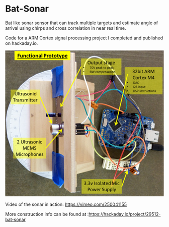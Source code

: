 # Bat-Sonar
Bat like sonar sensor that can track multiple targets and estimate angle of arrival using chirps and cross correlation in near real time.

Code for a ARM Cortex signal processing project I completed and published on hackaday.io.


![picture](https://github.com/filipmu/Bat-Sonar/blob/master/images/labelled%20picture.png?auto=compress%2Cformat&w=900&h=675&fit=min)


Video of the sonar in action: https://vimeo.com/250041155

More construction info can be found at :https://hackaday.io/project/29512-bat-sonar


